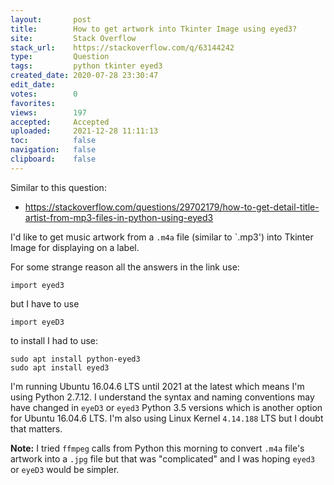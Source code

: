 ```yaml
---
layout:       post
title:        How to get artwork into Tkinter Image using eyed3?
site:         Stack Overflow
stack_url:    https://stackoverflow.com/q/63144242
type:         Question
tags:         python tkinter eyed3
created_date: 2020-07-28 23:30:47
edit_date:    
votes:        0
favorites:    
views:        197
accepted:     Accepted
uploaded:     2021-12-28 11:11:13
toc:          false
navigation:   false
clipboard:    false
---
```


Similar to this question:

- https://stackoverflow.com/questions/29702179/how-to-get-detail-title-artist-from-mp3-files-in-python-using-eyed3

I'd like to get music artwork from a `.m4a` file (similar to `.mp3') into Tkinter Image for displaying on a label.

For some strange reason all the answers in the link use:

``` 
import eyed3

```

but I have to use

``` 
import eyeD3

```

to install I had to use:

``` 
sudo apt install python-eyed3
sudo apt install eyed3

```

I'm running Ubuntu 16.04.6 LTS until 2021 at the latest which means I'm using Python 2.7.12. I understand the syntax and naming conventions may have changed in `eyeD3` or `eyed3` Python 3.5 versions which is another option for Ubuntu 16.04.6 LTS. I'm also using Linux Kernel `4.14.188` LTS but I doubt that matters.

**Note:** I tried `ffmpeg` calls from Python this morning to convert `.m4a` file's artwork into a `.jpg` file but that was "complicated" and I was hoping `eyed3` or `eyeD3` would be simpler.
